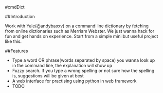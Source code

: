 #cmdDict

##Introduction

Work with Yale(@andybaoxv) on a command line dictionary by fetching from online dictionaries such as Merriam Webster. We
just wanna hack for fun and get hands on experience. Start from a simple mini but useful project like this.

##Features
* Type a word OR phrase(words separated by space) you wanna look up in the command line, the explanation will show up
* Fuzzy search. If you type a wrong spelling or not sure how the spelling is, suggestions will be given at best
* A web interface for practising using python in web framework
* TODO
